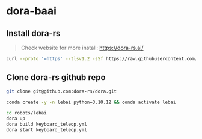 # dora-baai

## Install dora-rs

> Check website for more install: https://dora-rs.ai/

```bash
curl --proto '=https' --tlsv1.2 -sSf https://raw.githubusercontent.com/dora-rs/dora/main/install.sh | bash
```

## Clone dora-rs github repo

```bash
git clone git@github.com:dora-rs/dora.git
```

```bash
conda create -y -n lebai python=3.10.12 && conda activate lebai

cd robots/lebai
dora up
dora build keyboard_teleop.yml
dora start keyboard_teleop.yml
```
